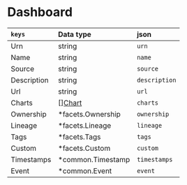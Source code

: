 # Dashboard

| `keys` | Data type | json |
| :--- | :---- | :-- |
|Urn  | string | `urn` |
|Name | string | `name` |
|Source| string | `source` |
|Description |string | `description` |
|Url | string | `url` |
| Charts | [][Chart](Chart.md) | `charts` |
|Ownership |*facets.Ownership | `ownership` |
|Lineage | *facets.Lineage| `lineage` |
|Tags | *facets.Tags | `tags` |
|Custom | *facets.Custom | `custom` |
|Timestamps | *common.Timestamp | `timestamps` |
|Event | *common.Event | `event` |

